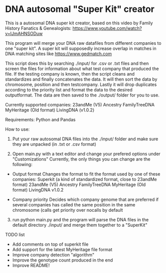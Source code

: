 # DNA autosomal "Super Kit" creator

This is a autosomal DNA super kit creator, based on this video by Family History Fanatics & Genealogists:
https://www.youtube.com/watch?v=IJmAHNSODuw

This program will merge your DNA raw datafiles from different companies to one "super kit".
A super kit will supposedly increase overlap in matches in DNA matching sites like https://www.gedmatch.com

This script does this by searching ./input/ for .csv or .txt files and then screen the files for information about what test company that produced the file.
If the testing company is known, then the script cleans and standardizes and finally concatenates the data.
It will then sort the data by chromosome, position and then testcompany.
Lastly it will drop duplicates according to the priority list and format the data to the desired outputformat.
The data are then saved to the ./output/ folder for you to use.


Currently supported companies:
23andMe (V5)
Ancestry
FamilyTreeDNA
MyHeritage (Old format)
LivingDNA (v1.0.2)

Requirements: Python and Pandas

How to use:

1. Put your raw autosomal DNA files into the ./input/ folder and make sure they are unpacked (in .txt or .csv format)

2. Open main.py with a text editor and change your prefered options under "Customizations"
Currently, the only things you can change are the following:

* Output format
Changes the format to fit the format used by one of these companies:
Superkit (a kind of standardized format, close to 23andMe format)
23andMe (V5)
Ancestry
FamilyTreeDNA
MyHeritage (Old format)
LivingDNA v1.0.2

* Company priority
Decides which company genome that are preferred if several companies has called the same position in the same chromosome (calls get priority over nocalls by default

3. run python main.py and the program will parse the DNA files in the default directory ./input/ and merge them together to a "SuperKit"


TODO list
* Add comments on top of superkit file
* Add support for the latest MyHeritage file format
* Improve company detection "algorithm"
* Improve the genotype count produced in the end
* Improve README!